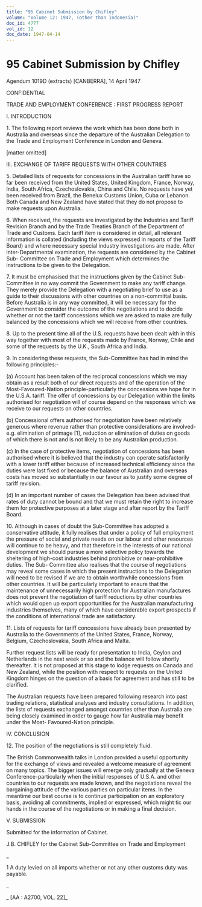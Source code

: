 ```yaml
---
title: "95 Cabinet Submission by Chifley"
volume: "Volume 12: 1947, (other than Indonesia)"
doc_id: 4777
vol_id: 12
doc_date: 1947-04-14
---
```


# 95 Cabinet Submission by Chifley

Agendum 1019D (extracts) [CANBERRA], 14 April 1947

CONFIDENTIAL

TRADE AND EMPLOYMENT CONFERENCE : FIRST PROGRESS REPORT

I. INTRODUCTION

1\. The following report reviews the work which has been done both in Australia and overseas since the departure of the Australian Delegation to the Trade and Employment Conference in London and Geneva.

[matter omitted]

III. EXCHANGE OF TARIFF REQUESTS WITH OTHER COUNTRIES

5\. Detailed lists of requests for concessions in the Australian tariff have so far been received from the United States, United Kingdom, France, Norway, India, South Africa, Czechoslovakia, China and Chile. No requests have yet been received from Brazil, the Benelux Customs Union, Cuba or Lebanon. Both Canada and New Zealand have stated that they do not propose to make requests upon Australia.

6\. When received, the requests are investigated by the Industries and Tariff Revision Branch and by the Trade Treaties Branch of the Department of Trade and Customs. Each tariff item is considered in detail, all relevant information is collated (including the views expressed in reports of the Tariff Board) and where necessary special industry investigations are made. After inter-Departmental examination, the requests are considered by the Cabinet Sub- Committee on Trade and Employment which determines the instructions to be given to the Delegation.

7\. It must be emphasised that the instructions given by the Cabinet Sub-Committee in no way commit the Government to make any tariff change. They merely provide the Delegation with a negotiating brief to use as a guide to their discussions with other countries on a non-committal basis. Before Australia is in any way committed, it will be necessary for the Government to consider the outcome of the negotiations and to decide whether or not the tariff concessions which we are asked to make are fully balanced by the concessions which we will receive from other countries.

8\. Up to the present time all of the U.S. requests have been dealt with in this way together with most of the requests made by France, Norway, Chile and some of the requests by the U.K., South Africa and India.

9\. In considering these requests, the Sub-Committee has had in mind the following principles:-

(a) Account has been taken of the reciprocal concessions which we may obtain as a result both of our direct requests and of the operation of the Most-Favoured-Nation principle-particularly the concessions we hope for in the U.S.A. tariff. The offer of concessions by our Delegation within the limits authorised for negotiation will of course depend on the responses which we receive to our requests on other countries.

(b) Concessional offers authorised for negotiation have been relatively generous where revenue rather than protective considerations are involved-e.g. elimination of primage [1], reduction or elimination of duties on goods of which there is not and is not likely to be any Australian production.

(c) In the case of protective items, negotiation of concessions has been authorised where it is believed that the industry can operate satisfactorily with a lower tariff either because of increased technical efficiency since the duties were last fixed or because the balance of Australian and overseas costs has moved so substantially in our favour as to justify some degree of tariff revision.

(d) In an important number of cases the Delegation has been advised that rates of duty cannot be bound and that we must retain the right to increase them for protective purposes at a later stage and after report by the Tariff Board.

10\. Although in cases of doubt the Sub-Committee has adopted a conservative attitude, it fully realises that under a policy of full employment the pressure of social and private needs on our labour and other resources will continue to be heavy, and that therefore in the interests of our national development we should pursue a more selective policy towards the sheltering of high-cost industries behind prohibitive or near-prohibitive duties. The Sub- Committee also realises that the course of negotiations may reveal some cases in which the present instructions to the Delegation will need to be revised if we are to obtain worthwhile concessions from other countries. It will be particularly important to ensure that the maintenance of unnecessarily high protection for Australian manufactures does not prevent the negotiation of tariff reductions by other countries which would open up export opportunities for the Australian manufacturing industries themselves, many of which have considerable export prospects if the conditions of international trade are satisfactory.

11\. Lists of requests for tariff concessions have already been presented by Australia to the Governments of the United States, France, Norway, Belgium, Czechoslovakia, South Africa and Malta.

Further request lists will be ready for presentation to India, Ceylon and Netherlands in the next week or so and the balance will follow shortly thereafter. It is not proposed at this stage to lodge requests on Canada and New Zealand, while the position with respect to requests on the United Kingdom hinges on the question of a basis for agreement and has still to be clarified.

The Australian requests have been prepared following research into past trading relations, statistical analyses and industry consultations. In addition, the lists of requests exchanged amongst countries other than Australia are being closely examined in order to gauge how far Australia may benefit under the Most- Favoured-Nation principle.

IV. CONCLUSION

12\. The position of the negotiations is still completely fluid.

The British Commonwealth talks in London provided a useful opportunity for the exchange of views and revealed a welcome measure of agreement on many topics. The bigger issues will emerge only gradually at the Geneva Conference-particularly when the initial responses of U.S.A. and other countries to our requests are made known, and the negotiations reveal the bargaining attitude of the various parties on particular items. In the meantime our best course is to continue participation on an exploratory basis, avoiding all commitments, implied or expressed, which might tic our hands in the course of the negotiations or in making a final decision.

V. SUBMISSION

Submitted for the information of Cabinet.

J.B. CHIFLEY for the Cabinet Sub-Committee on Trade and Employment

_

1 A duty levied on all imports whether or not any other customs duty was payable.

_

_ [AA : A2700, VOL. 22]_
